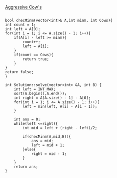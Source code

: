 [Aggressive Cow's](https://www.scaler.com/academy/mentee-dashboard/class/34555/assignment/problems/4129/?navref=cl_pb_nv_tb)

```

bool checMinm(vector<int>& A,int minm, int Cows){
int count = 1;
int left = A[0];
for(int i = 1; i <= A.size() - 1; i++){
    if(A[i] - left >= minm){
        count++;
        left = A[i];
    }
    if(count == Cows){
        return true;
    }
}
return false;
}

int Solution::solve(vector<int> &A, int B) {
    int left = INT_MAX;
    sort(A.begin(),A.end());
    int right = A[A.size() - 1] - A[0];
    for(int i = 1; i <= A.size() - 1; i++){
        left = min(left, A[i] - A[i - 1]);
    }

    int ans = 0;
    while(left <=right){
        int mid = left + (right - left)/2;

        if(checMinm(A,mid,B)){
            ans = mid;
            left = mid + 1;
        }else{
            right = mid - 1;
        }
    }
    return ans;
}



```
